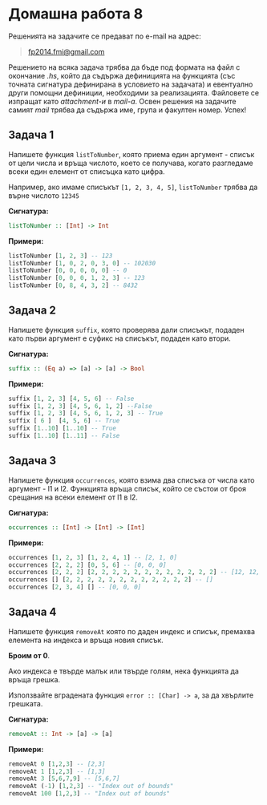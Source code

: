 Домашна работа 8
=========

Решенията на задачите се предават по e-mail на адрес:

>fp2014.fmi@gmail.com

Решението на всяка задача трябва да бъде под формата на файл с окончание *.hs*, който да съдържа дефиницията на функцията (със точната сигнатура дефинирана в условието на задачата) и евентуално други помощни дефиниции, необходими за реализацията. Файловете се изпращат като *attachment-и* в *mail-a*. Освен решения на задачите самият *mail* трябва да съдържа име, група и факултен номер. Успех!

## Задача 1

Напишете функция `listToNumber`, която приема един аргумент - списък от цели числа и връща числото, което се получава, когато разгледаме всеки един елемент от списъцка като цифра.

Например, ако имаме списъкът `[1, 2, 3, 4, 5]`, `listToNumber` трябва да върне числото `12345`

**Сигнатура:**

```Haskell
listToNumber :: [Int] -> Int
```

**Примери:**

```Haskell
listToNumber [1, 2, 3] -- 123
listToNumber [1, 0, 2, 0, 3, 0] -- 102030
listToNumber [0, 0, 0, 0, 0] -- 0
listToNumber [0, 0, 0, 1, 2, 3] -- 123
listToNumber [0, 8, 4, 3, 2] -- 8432
```

## Задача 2
Напишете функция ``suffix``, която проверява дали списъкът, подаден като първи аргумент е суфикс на списъкът, подаден като втори.

**Сигнатура:**

```haskell
suffix :: (Eq a) => [a] -> [a] -> Bool
```

**Примери:**

```haskell
suffix [1, 2, 3] [4, 5, 6] -- False
suffix [1, 2, 3] [4, 5, 6, 1, 2] --False
suffix [1, 2, 3] [4, 5, 6, 1, 2, 3] -- True
suffix [ 6 ]  [4, 5, 6] -- True
suffix [1..10] [1..10] -- True
suffix [1..10] [1..11] -- False
```

## Задача 3
Напишете функция `occurrences`, която взима два списъка от числа като аргумент - l1 и l2.
Функцията връща списък, който се състои от броя срещания на всеки елемент от l1 в l2.


**Сигнатура:**
```haskell
occurrences :: [Int] -> [Int] -> [Int]
```

**Примери:**

```haskell
occurrences [1, 2, 3] [1, 2, 4, 1] -- [2, 1, 0]
occurrences [2, 2, 2] [0, 5, 6] -- [0, 0, 0]
occurrences [2, 2, 2] [2, 2, 2, 2, 2, 2, 2, 2, 2, 2, 2, 2] -- [12, 12, 12]
occurrences [] [2, 2, 2, 2, 2, 2, 2, 2, 2, 2, 2, 2] -- []
occurrences [2, 3, 4] [] -- [0, 0, 0]
```

## Задача 4

Напишете функция `removeAt` която по даден индекс и списък, премахва елемента на индекса и връща новия списък.

__Броим от 0__.

Ако индекса е твърде малък или твърде голям, нека функцията да връща грешка.

Използвайте вградената функция ```error :: [Char] -> a```, за да хвърлите грешката.

**Сигнатура:**

```Haskell
removeAt :: Int -> [a] -> [a]
```

**Примери:**

```Haskell
removeAt 0 [1,2,3] -- [2,3]
removeAt 1 [1,2,3] -- [1,3]
removeAt 3 [5,6,7,9] -- [5,6,7]
removeAt (-1) [1,2,3] -- "Index out of bounds"
removeAt 100 [1,2,3] -- "Index out of bounds"
```
